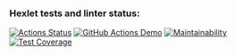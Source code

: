 ### Hexlet tests and linter status:
[![Actions Status](https://github.com/KrylovMikhail1985/frontend-project-46/workflows/hexlet-check/badge.svg)](https://github.com/KrylovMikhail1985/frontend-project-46/actions)
[![GitHub Actions Demo](https://github.com/KrylovMikhail1985/frontend-project-46/actions/workflows/github-actions.yml/badge.svg)](https://github.com/KrylovMikhail1985/frontend-project-46/actions/workflows/github-actions.yml)
[![Maintainability](https://api.codeclimate.com/v1/badges/925e088ae0f3876faf98/maintainability)](https://codeclimate.com/github/KrylovMikhail1985/frontend-project-46/maintainability)
[![Test Coverage](https://api.codeclimate.com/v1/badges/925e088ae0f3876faf98/test_coverage)](https://codeclimate.com/github/KrylovMikhail1985/frontend-project-46/test_coverage)